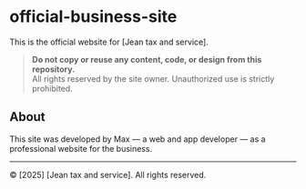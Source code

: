 # official-business-site

This is the official website for [Jean tax and service].

> **Do not copy or reuse any content, code, or design from this repository.**  
> All rights reserved by the site owner. Unauthorized use is strictly prohibited.

## About

This site was developed by Max — a web and app developer — as a professional website for the business.

---

© [2025] [Jean tax and service]. All rights reserved.
